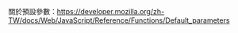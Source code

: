 關於預設參數：https://developer.mozilla.org/zh-TW/docs/Web/JavaScript/Reference/Functions/Default_parameters